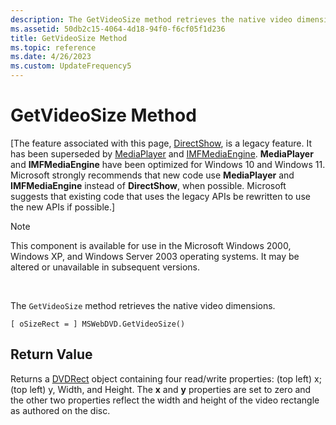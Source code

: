 ```yaml
---
description: The GetVideoSize method retrieves the native video dimensions.
ms.assetid: 50db2c15-4064-4d18-94f0-f6cf05f1d236
title: GetVideoSize Method
ms.topic: reference
ms.date: 4/26/2023
ms.custom: UpdateFrequency5
---
```


# GetVideoSize Method

\[The feature associated with this page, [DirectShow](/windows/win32/directshow/directshow), is a legacy feature. It has been superseded by [MediaPlayer](/uwp/api/Windows.Media.Playback.MediaPlayer) and [IMFMediaEngine](/windows/win32/api/mfmediaengine/nn-mfmediaengine-imfmediaengine). **MediaPlayer** and **IMFMediaEngine** have been optimized for Windows 10 and Windows 11. Microsoft strongly recommends that new code use **MediaPlayer** and **IMFMediaEngine** instead of **DirectShow**, when possible. Microsoft suggests that existing code that uses the legacy APIs be rewritten to use the new APIs if possible.\]

> [!Note]  
> This component is available for use in the Microsoft Windows 2000, Windows XP, and Windows Server 2003 operating systems. It may be altered or unavailable in subsequent versions.

 

The `GetVideoSize` method retrieves the native video dimensions.

``` syntax
[ oSizeRect = ] MSWebDVD.GetVideoSize()
```

## Return Value

Returns a [DVDRect](dvdrect-object.md) object containing four read/write properties: (top left) x; (top left) y, Width, and Height. The **x** and **y** properties are set to zero and the other two properties reflect the width and height of the video rectangle as authored on the disc.

 

 



